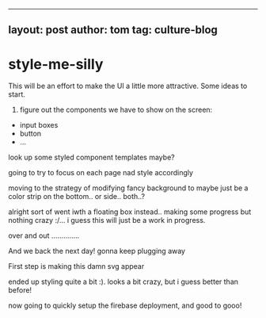 
---
layout: post
author: tom
tag: culture-blog 
---

# style-me-silly
This will be an effort to make the UI a little more attractive. Some ideas to start.
1. figure out the components we have to show on the screen:
- input boxes
- button
- ...

look up some styled component templates maybe?

going to try to focus on each page nad style accordingly

moving to the strategy of modifying fancy background to maybe just be a color strip on the bottom.. or side.. both..?

alright sort of went iwth a floating box instead.. making some progress but nothing crazy :/... i guess this will just be a work in progress. 

over and out
..............

And we back the next day! gonna keep plugging away

First step is making this damn svg appear

ended up styling quite a bit :). looks a bit crazy, but i guess better than before!

now going to quickly setup the firebase deployment, and good to gooo!
